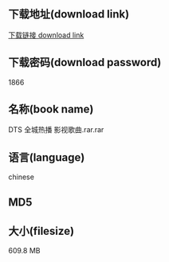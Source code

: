 ## 下载地址(download link)
[下载链接 download link](https://tutu365.netlify.app/?s=DTS+%E5%85%A8%E5%9F%8E%E7%83%AD%E6%92%AD+%E5%BD%B1%E8%A7%86%E6%AD%8C%E6%9B%B2.rar)

## 下载密码(download password)
1866

## 名称(book name)
DTS 全城热播 影视歌曲.rar.rar

## 语言(language)
chinese

## MD5


## 大小(filesize)
609.8 MB

